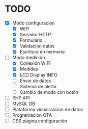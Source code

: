# TODO

- [X] Modo configuración
	- [X] WIFI
	- [X] Servidor HTTP
	- [X] Formulario
	- [X] Validacion datos
	- [X] Escritura en memoria
- [ ] Modo medición
	- [X] Conexión WIFI
	- [X] Medidas
	- [X] LCD Display INFO
	- [ ] Envio de datos
	- [ ] Sistema de alerta
	- [ ] Cambio de modo con botón
- [ ] PHP API
- [ ] MySQL DB
- [ ] Plataforma visualizacion de datos
- [ ] Programacion OTA
- [ ] CSS página configuración